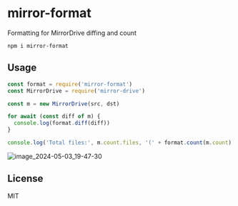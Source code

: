 # mirror-format

Formatting for MirrorDrive diffing and count

```
npm i mirror-format
```

## Usage

```js
const format = require('mirror-format')
const MirrorDrive = require('mirror-drive')

const m = new MirrorDrive(src, dst)

for await (const diff of m) {
  console.log(format.diff(diff))
}

console.log('Total files:', m.count.files, '(' + format.count(m.count) + ')')
```

![image_2024-05-03_19-47-30](https://github.com/LuKks/mirror-format/assets/12686176/67659a58-ca88-4607-96d0-1a95a0f12590)

## License

MIT
